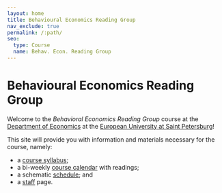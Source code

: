 ```yaml
---
layout: home
title: Behavioural Economics Reading Group
nav_exclude: true
permalink: /:path/
seo:
  type: Course
  name: Behav. Econ. Reading Group
---
```


# Behavioural Economics Reading Group

Welcome to the _Behavioral Economics Reading Group_ course at the [Department of Economics](https://eusp.org/en/econ) at the [European University at Saint Petersburg](https://eusp.org/en)! 

This site will provide you with information and materials necessary for the course, namely:

- a [course syllabus](about.md);
- a bi-weekly [course calendar](calendar.md) with readings;
- a schematic [schedule](schedule.md); and 
- a [staff](staff.md) page.


